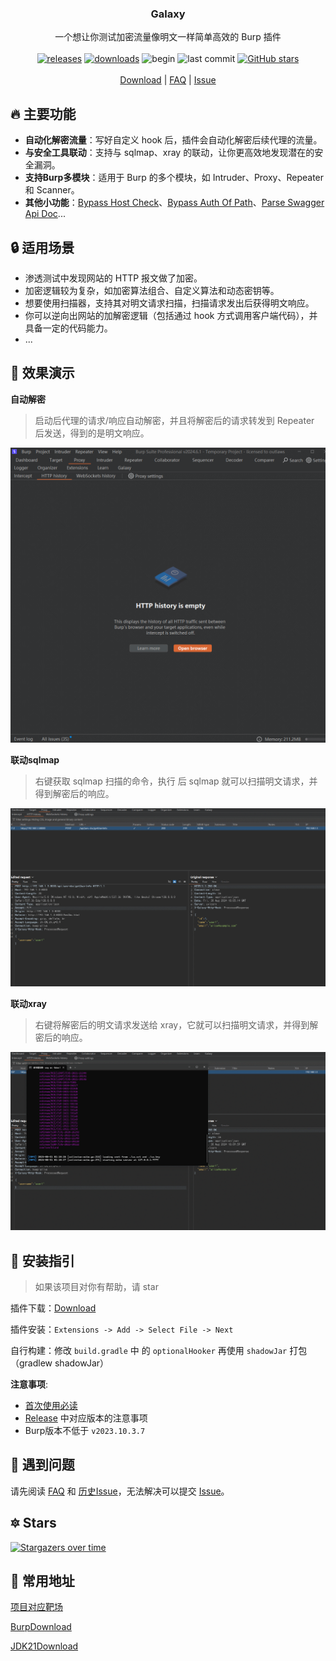 <h3 align="center">Galaxy</h3>
<p align="center">
一个想让你测试加密流量像明文一样简单高效的 Burp 插件
<br>
<br>
<a href="https://github.com/outlaws-bai/Galaxy/releases"><img alt="releases" src="https://img.shields.io/github/release/outlaws-bai/Galaxy"/></a>
<a href="https://github.com/outlaws-bai/Galaxy/releases"><img alt="downloads" src="https://img.shields.io/github/downloads/outlaws-bai/Galaxy/total?color=orange"/></a>
<img alt="begin" src="https://img.shields.io/badge/begin-202406-green"/>
<img alt="last commit" src="https://img.shields.io/github/last-commit/outlaws-bai/Galaxy"/>
<a href="https://github.com/outlaws-bai/Galaxy/stargazers"><img alt="GitHub stars" src="https://img.shields.io/github/stars/outlaws-bai/Galaxy"/></a>
<br>
<br>
<a href="https://github.com/outlaws-bai/Galaxy/releases">Download</a> | 
<a href="https://github.com/outlaws-bai/Galaxy/wiki/FAQ">FAQ</a> | 
<a href="https://github.com/outlaws-bai/Galaxy/issues">Issue</a>
</p>

## 🔥 主要功能

- **自动化解密流量**：写好自定义 hook 后，插件会自动化解密后续代理的流量。
- **与安全工具联动**：支持与 sqlmap、xray 的联动，让你更高效地发现潜在的安全漏洞。
- **支持Burp多模块**：适用于 Burp 的多个模块，如 Intruder、Proxy、Repeater 和 Scanner。
- **其他小功能**：[Bypass Host Check](https://github.com/outlaws-bai/Galaxy/wiki/%E5%8A%9F%E8%83%BD%E8%AF%A6%E8%A7%A3#bypass-host-check)、[Bypass Auth Of Path](https://github.com/outlaws-bai/Galaxy/wiki/%E5%8A%9F%E8%83%BD%E8%AF%A6%E8%A7%A3#bypass-auth-of-path)、[Parse Swagger Api Doc](https://github.com/outlaws-bai/Galaxy/wiki/%E5%8A%9F%E8%83%BD%E8%AF%A6%E8%A7%A3#parse-swagger-api-doc)...

## 🔒 适用场景

- 渗透测试中发现网站的 HTTP 报文做了加密。
- 加密逻辑较为复杂，如加密算法组合、自定义算法和动态密钥等。
- 想要使用扫描器，支持其对明文请求扫描，扫描请求发出后获得明文响应。
- 你可以逆向出网站的加解密逻辑（包括通过 hook 方式调用客户端代码），并具备一定的代码能力。
- ...

## 🎥 效果演示

**自动解密**

> 启动后代理的请求/响应自动解密，并且将解密后的请求转发到 Repeater 后发送，得到的是明文响应。

![hook](https://raw.githubusercontent.com/outlaws-bai/picture/main/img/hook.gif)

**联动sqlmap**

> 右键获取 sqlmap 扫描的命令，执行 后 sqlmap 就可以扫描明文请求，并得到解密后的响应。

![linkage-sqlmap](https://raw.githubusercontent.com/outlaws-bai/picture/main/img/linkage-sqlmap.gif)

**联动xray**

> 右键将解密后的明文请求发送给 xray，它就可以扫描明文请求，并得到解密后的响应。

![linkage-xray](https://raw.githubusercontent.com/outlaws-bai/picture/main/img/linkage-xray.gif)

## 🚀 安装指引

> 如果该项目对你有帮助，请 star

插件下载：[Download](https://github.com/outlaws-bai/Galaxy/releases)

插件安装：`Extensions -> Add -> Select File -> Next`

自行构建：修改 `build.gradle` 中 的 `optionalHooker` 再使用 `shadowJar` 打包（gradlew shadowJar）

**注意事项**:

- [首次使用必读](https://github.com/outlaws-bai/Galaxy/wiki)
- [Release](https://github.com/outlaws-bai/Galaxy/releases) 中对应版本的注意事项
- Burp版本不低于 `v2023.10.3.7`

## 🐛 遇到问题

请先阅读 [FAQ](https://github.com/outlaws-bai/Galaxy/wiki/FAQ) 和 [历史Issue](https://github.com/outlaws-bai/Galaxy/issues?q=is%3Aissue)，无法解决可以提交 [Issue](https://github.com/outlaws-bai/Galaxy/issues)。

## 🔯 Stars

[![Stargazers over time](https://starchart.cc/outlaws-bai/Galaxy.svg?variant=adaptive)](https://starchart.cc/outlaws-bai/Galaxy)

## 🔗 常用地址

[项目对应靶场](https://github.com/outlaws-bai/GalaxyDemo)

[BurpDownload](https://portswigger.net/burp/releases#professional)

[JDK21Download](https://docs.aws.amazon.com/corretto/latest/corretto-21-ug/downloads-list.html)
